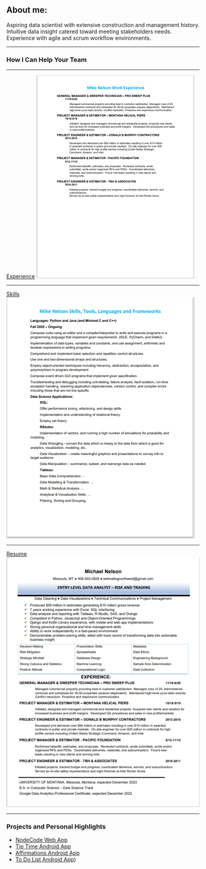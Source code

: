 ## About me:
Aspiring data scientist with extensive construction and management history.  Intuitive data insight catered toward meeting stakeholders needs.  Experience with agile and scrum workflow environments.

---

### How I Can Help Your Team

---
[Experience](https://github.com/JustOneByteAtATime/justonebyteatatime.github.io/blob/master/pdf/experience_list.pdf)
<img src="images/experience_thumbnail.PNG?raw=true"/>

---
[Skills](https://github.com/JustOneByteAtATime/justonebyteatatime.github.io/blob/master/pdf/skills_list.pdf)
<img src="images/skills_thumbnail.PNG?raw=true"/>

---
[Resume](https://github.com/JustOneByteAtATime/justonebyteatatime.github.io/blob/master/pdf/resume.pdf)
<img src="images/resume_thumbnail.PNG?raw=true"/>

---
### Projects and Personal Highlights

- [NodeCode Web App](https://nodecodegroup.herokuapp.com/)
- [Tip Time Android App](http://example.com/)
- [Affirmations Android App](http://example.com/)
- [To Do List Android App](https://github.com/JustOneByteAtATime/To_do_list_app))
